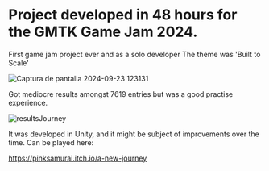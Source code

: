 # Project developed in 48 hours for the GMTK Game Jam 2024.
First game jam project ever and as a solo developer
The theme was 'Built to Scale'

![Captura de pantalla 2024-09-23 123131](https://github.com/user-attachments/assets/75606f14-38ac-4c94-ac09-d854685e5d25)

Got mediocre results amongst 7619 entries but was a good practise experience.

![resultsJourney](https://github.com/user-attachments/assets/cedd2601-d0e9-4aa4-aad5-5f6ada77d8f0)

It was developed in Unity, and it might be subject of improvements over the time.
Can be played here:

https://pinksamurai.itch.io/a-new-journey
